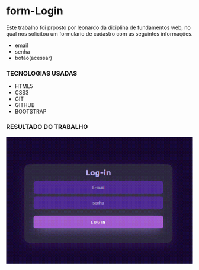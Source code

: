 # form-Login

Este trabalho foi prposto por leonardo da diciplina de fundamentos web, no qual nos solicitou um formulario de cadastro com as seguintes informações.

* email 
* senha 
* botão(acessar)
 
### TECNOLOGIAS USADAS 

* HTML5
* CSS3 
* GIT
* GITHUB
* BOOTSTRAP


### RESULTADO DO TRABALHO
![Login](img/euqfiz.gif)




